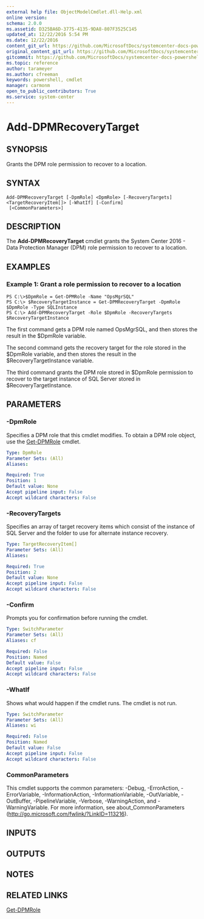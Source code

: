```yaml
---
external help file: ObjectModelCmdlet.dll-Help.xml
online version: 
schema: 2.0.0
ms.assetid: D325BA6D-3775-4135-9DA8-807F3525C145
updated_at: 12/22/2016 5:54 PM
ms.date: 12/22/2016
content_git_url: https://github.com/MicrosoftDocs/systemcenter-docs-powershell/blob/live/systemcenter-cmdlets/SystemCenter2016/DataProtectionManager/vlatest/Add-DPMRecoveryTarget.md
original_content_git_url: https://github.com/MicrosoftDocs/systemcenter-docs-powershell/blob/live/systemcenter-cmdlets/SystemCenter2016/DataProtectionManager/vlatest/Add-DPMRecoveryTarget.md
gitcommit: https://github.com/MicrosoftDocs/systemcenter-docs-powershell/blob/17c3a51bd892aad46c731d9f381f0704b4815004/systemcenter-cmdlets/SystemCenter2016/DataProtectionManager/vlatest/Add-DPMRecoveryTarget.md
ms.topic: reference
author: tarameyer
ms.author: cfreeman
keywords: powershell, cmdlet
manager: carmonm
open_to_public_contributors: True
ms.service: system-center
---
```


# Add-DPMRecoveryTarget

## SYNOPSIS
Grants the DPM role permission to recover to a location.

## SYNTAX

```
Add-DPMRecoveryTarget [-DpmRole] <DpmRole> [-RecoveryTargets] <TargetRecoveryItem[]> [-WhatIf] [-Confirm]
 [<CommonParameters>]
```

## DESCRIPTION
The **Add-DPMRecoveryTarget** cmdlet grants the System Center 2016 - Data Protection Manager (DPM) role permission to recover to a location.

## EXAMPLES

### Example 1: Grant a role permission to recover to a location
```
PS C:\>$DpmRole = Get-DPMRole -Name "OpsMgrSQL"
PS C:\> $RecoveryTargetInstance = Get-DPMRecoveryTarget -DpmRole $DpmRole -Type SQLInstance
PS C:\> Add-DPMRecoveryTarget -Role $DpmRole -RecoveryTargets $RecoveryTargetInstance
```

The first command gets a DPM role named OpsMgrSQL, and then stores the result in the $DpmRole variable.

The second command gets the recovery target for the role stored in the $DpmRole variable, and then stores the result in the $RecoveryTargetInstance variable.

The third command grants the DPM role stored in $DpmRole permission to recover to the target instance of SQL Server stored in $RecoveryTargetInstance.

## PARAMETERS

### -DpmRole
Specifies a DPM role that this cmdlet modifies.
To obtain a DPM role object, use the [Get-DPMRole](./Get-DPMRole.md) cmdlet.

```yaml
Type: DpmRole
Parameter Sets: (All)
Aliases: 

Required: True
Position: 1
Default value: None
Accept pipeline input: False
Accept wildcard characters: False
```

### -RecoveryTargets
Specifies an array of target recovery items which consist of the instance of SQL Server and the folder to use for alternate instance recovery.

```yaml
Type: TargetRecoveryItem[]
Parameter Sets: (All)
Aliases: 

Required: True
Position: 2
Default value: None
Accept pipeline input: False
Accept wildcard characters: False
```

### -Confirm
Prompts you for confirmation before running the cmdlet.

```yaml
Type: SwitchParameter
Parameter Sets: (All)
Aliases: cf

Required: False
Position: Named
Default value: False
Accept pipeline input: False
Accept wildcard characters: False
```

### -WhatIf
Shows what would happen if the cmdlet runs.
The cmdlet is not run.

```yaml
Type: SwitchParameter
Parameter Sets: (All)
Aliases: wi

Required: False
Position: Named
Default value: False
Accept pipeline input: False
Accept wildcard characters: False
```

### CommonParameters
This cmdlet supports the common parameters: -Debug, -ErrorAction, -ErrorVariable, -InformationAction, -InformationVariable, -OutVariable, -OutBuffer, -PipelineVariable, -Verbose, -WarningAction, and -WarningVariable. For more information, see about_CommonParameters (http://go.microsoft.com/fwlink/?LinkID=113216).

## INPUTS

## OUTPUTS

## NOTES

## RELATED LINKS

[Get-DPMRole](xref:SystemCenter2016/DataProtectionManager/vlatest/Get-DPMRole.md)
